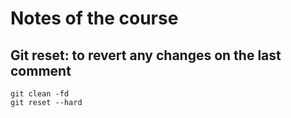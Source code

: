 # Notes of the course

## Git reset: to revert any changes on the last comment
```console
git clean -fd
git reset --hard
```
